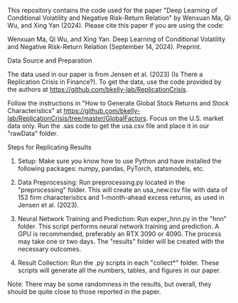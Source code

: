 This repository contains the code used for the paper "Deep Learning of Conditional Volatility and Negative Risk-Return Relation" by Wenxuan Ma, Qi Wu, and Xing Yan (2024). Please cite this paper if you are using the code:

Wenxuan Ma, Qi Wu, and Xing Yan. Deep Learning of Conditional Volatility and Negative Risk-Return Relation (September 14, 2024). Preprint.


Data Source and Preparation

The data used in our paper is from Jensen et al. (2023) (Is There a Replication Crisis in Finance?). To get the data, use the code provided by the authors at https://github.com/bkelly-lab/ReplicationCrisis.

Follow the instructions in "How to Generate Global Stock Returns and Stock Characteristics" at https://github.com/bkelly-lab/ReplicationCrisis/tree/master/GlobalFactors. Focus on the U.S. market data only. Run the .sas code to get the usa.csv file and place it in our "rawData" folder.


Steps for Replicating Results

1. Setup: Make sure you know how to use Python and have installed the following packages: numpy, pandas, PyTorch, statsmodels, etc.

2. Data Preprocessing: Run preprocessing.py located in the "preprocessing" folder. This will create an usa_new.csv file with data of 153 firm characteristics and 1-month-ahead excess returns, as used in Jensen et al. (2023).

3. Neural Network Training and Prediction: Run exper_hnn.py in the "hnn" folder. This script performs neural network training and prediction. A GPU is recommended, preferably an RTX 3090 or 4090. The process may take one or two days. The "results" folder will be created with the necessary outcomes.

4. Result Collection: Run the .py scripts in each "collect*" folder. These scripts will generate all the numbers, tables, and figures in our paper.


Note: There may be some randomness in the results, but overall, they should be quite close to those reported in the paper.
